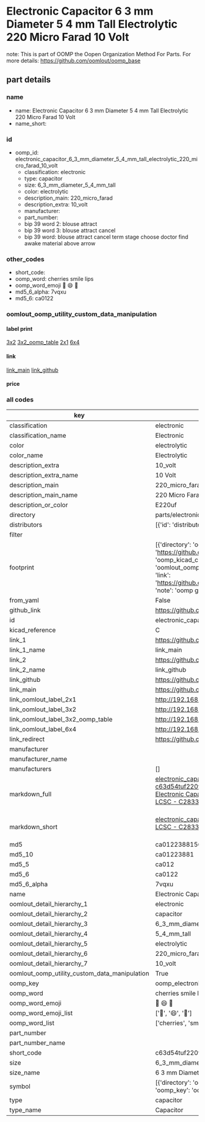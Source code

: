 # Electronic Capacitor 6 3 mm Diameter 5 4 mm Tall Electrolytic 220 Micro Farad 10 Volt  

note: This is part of OOMP the Oopen Organization Method For Parts. For more details: https://github.com/oomlout/oomp_base

##  part details
  







### name
* name: Electronic Capacitor 6 3 mm Diameter 5 4 mm Tall Electrolytic 220 Micro Farad 10 Volt
* name_short: 
### id
* oomp_id: electronic_capacitor_6_3_mm_diameter_5_4_mm_tall_electrolytic_220_micro_farad_10_volt
  * classification: electronic
  * type: capacitor
  * size: 6_3_mm_diameter_5_4_mm_tall
  * color: electrolytic
  * description_main: 220_micro_farad
  * description_extra: 10_volt
  * manufacturer: 
  * part_number: 
  * bip 39 word 2: blouse attract
  * bip 39 word 3: blouse attract cancel
  * bip 39 word: blouse attract cancel term stage choose doctor find awake material above arrow

### other_codes
* short_code: 
* oomp_word: cherries smile lips
* oomp_word_emoji :cherries: :smile: :lips:
* md5_6_alpha: 7vqxu
* md5_6: ca0122






### oomlout_oomp_utility_custom_data_manipulation
#### label print
[3x2](http://192.168.1.245:1112/?label=oomp%207vqxu)
[3x2_oomp_table](http://192.168.1.108:1112/?label=oomp%207vqxu)
[2x1](http://192.168.1.242:1112/?label=oomp%207vqxu)
[6x4](http://192.168.1.55:1112/?label=oomp%207vqxu)    

#### link

[link_main](https://github.com/oomlout/oomlout_oomp_version_1_messy/tree/main/parts/electronic_capacitor_6_3_mm_diameter_5_4_mm_tall_electrolytic_220_micro_farad_10_volt) [link_github](https://github.com/oomlout/oomlout_oomp_version_1_messy/tree/main/parts/electronic_capacitor_6_3_mm_diameter_5_4_mm_tall_electrolytic_220_micro_farad_10_volt)                             

#### price







### all codes 
| key | value |  
| --- | --- |  
| classification | electronic |  
| classification_name | Electronic |  
| color | electrolytic |  
| color_name | Electrolytic |  
| description_extra | 10_volt |  
| description_extra_name | 10 Volt |  
| description_main | 220_micro_farad |  
| description_main_name | 220 Micro Farad |  
| description_or_color | E220uf |  
| directory | parts/electronic_capacitor_6_3_mm_diameter_5_4_mm_tall_electrolytic_220_micro_farad_10_volt |  
| distributors | [{'id': 'distributor_lcsc', 'link': 'https://lcsc.com/product-detail/C2833309.html', 'name': 'LCSC', 'part_number': 'C2833309'}] |  
| filter |  |  
| footprint | [{'directory': 'oomlout_oomp_footprint_bot/footprints/kicad_capacitor_smd_cp_elec_6_3x3_9//working/working.kicad_mod', 'index': 0, 'link': 'https://github.com/oomlout/oomlout_oomp_footprint_bot/tree/main/foootprntss/kicad_capacitor_smd_cp_elec_6_3x3_9', 'note': 'source footprint kicad_capacitor_smd_cp_elec_6_3x3_9', 'oomp_key': 'oomp_kicad_capacitor_smd_cp_elec_6_3x3_9'}, {'directory': 'oomlout_oomp_footprint_bot/footprints/oomlout_oomlout_oomp_part_footprints_c63d54tuf220v10_electronic_capacitor_6_3_mm_diameter_5_4_mm_tall_electrolytic_220_micro_farad_10_volt//working/working.kicad_mod', 'index': 1, 'link': 'https://github.com/oomlout/oomlout_oomp_footprint_bot/tree/main/foootprntss/oomlout_oomlout_oomp_part_footprints_c63d54tuf220v10_electronic_capacitor_6_3_mm_diameter_5_4_mm_tall_electrolytic_220_micro_farad_10_volt', 'note': 'oomp generated footprint', 'oomp_key': 'oomp_oomlout_oomlout_oomp_part_footprints_c63d54tuf220v10_electronic_capacitor_6_3_mm_diameter_5_4_mm_tall_electrolytic_220_micro_farad_10_volt'}] |  
| from_yaml | False |  
| github_link | https://github.com/oomlout/oomlout_oomp_part_src/tree/main/parts/electronic_capacitor_6_3_mm_diameter_5_4_mm_tall_electrolytic_220_micro_farad_10_volt |  
| id | electronic_capacitor_6_3_mm_diameter_5_4_mm_tall_electrolytic_220_micro_farad_10_volt |  
| kicad_reference | C |  
| link_1 | https://github.com/oomlout/oomlout_oomp_version_1_messy/tree/main/parts/electronic_capacitor_6_3_mm_diameter_5_4_mm_tall_electrolytic_220_micro_farad_10_volt |  
| link_1_name | link_main |  
| link_2 | https://github.com/oomlout/oomlout_oomp_version_1_messy/tree/main/parts/electronic_capacitor_6_3_mm_diameter_5_4_mm_tall_electrolytic_220_micro_farad_10_volt |  
| link_2_name | link_github |  
| link_github | https://github.com/oomlout/oomlout_oomp_version_1_messy/tree/main/parts/electronic_capacitor_6_3_mm_diameter_5_4_mm_tall_electrolytic_220_micro_farad_10_volt |  
| link_main | https://github.com/oomlout/oomlout_oomp_version_1_messy/tree/main/parts/electronic_capacitor_6_3_mm_diameter_5_4_mm_tall_electrolytic_220_micro_farad_10_volt |  
| link_oomlout_label_2x1 | http://192.168.1.242:1112/?label=oomp%207vqxu |  
| link_oomlout_label_3x2 | http://192.168.1.245:1112/?label=oomp%207vqxu |  
| link_oomlout_label_3x2_oomp_table | http://192.168.1.108:1112/?label=oomp%207vqxu |  
| link_oomlout_label_6x4 | http://192.168.1.55:1112/?label=oomp%207vqxu |  
| link_redirect | https://github.com/oomlout/oomlout_oomp_version_1_messy/tree/main/parts/electronic_capacitor_6_3_mm_diameter_5_4_mm_tall_electrolytic_220_micro_farad_10_volt |  
| manufacturer |  |  
| manufacturer_name |  |  
| manufacturers | [] |  
| markdown_full | [electronic_capacitor_6_3_mm_diameter_5_4_mm_tall_electrolytic_220_micro_farad_10_volt](none)<br>[c63d54tuf220v10](none)<br>[Electronic Capacitor 6 3 Mm Diameter 5 4 Mm Tall Electrolytic 220 Micro Farad 10 Volt](none)<br>[LCSC - C2833309<br>](https://lcsc.com/product-detail/C2833309.html)<br> |  
| markdown_short | [electronic_capacitor_6_3_mm_diameter_5_4_mm_tall_electrolytic_220_micro_farad_10_volt](none)<br>[LCSC - C2833309<br>](https://lcsc.com/product-detail/C2833309.html)<br> |  
| md5 | ca0122388156a808a16a1df64243b0c1 |  
| md5_10 | ca01223881 |  
| md5_5 | ca012 |  
| md5_6 | ca0122 |  
| md5_6_alpha | 7vqxu |  
| name | Electronic Capacitor 6 3 mm Diameter 5 4 mm Tall Electrolytic 220 Micro Farad 10 Volt |  
| oomlout_detail_hierarchy_1 | electronic |  
| oomlout_detail_hierarchy_2 | capacitor |  
| oomlout_detail_hierarchy_3 | 6_3_mm_diameter |  
| oomlout_detail_hierarchy_4 | 5_4_mm_tall |  
| oomlout_detail_hierarchy_5 | electrolytic |  
| oomlout_detail_hierarchy_6 | 220_micro_farad |  
| oomlout_detail_hierarchy_7 | 10_volt |  
| oomlout_oomp_utility_custom_data_manipulation | True |  
| oomp_key | oomp_electronic_capacitor_6_3_mm_diameter_5_4_mm_tall_electrolytic_220_micro_farad_10_volt |  
| oomp_word | cherries smile lips |  
| oomp_word_emoji | :cherries: :smile: :lips: |  
| oomp_word_emoji_list | [':cherries:', ':smile:', ':lips:'] |  
| oomp_word_list | ['cherries', 'smile', 'lips'] |  
| part_number |  |  
| part_number_name |  |  
| short_code | c63d54tuf220v10 |  
| size | 6_3_mm_diameter_5_4_mm_tall |  
| size_name | 6 3 mm Diameter 5 4 mm Tall |  
| symbol | [{'directory': 'oomlout_oomp_symbol_bot/symbols/kicad_device_c_polarized//working/working.kicad_sym', 'index': 0, 'link': 'https://github.com/oomlout/oomlout_oomp_symbol_bot/tree/main/symbols/kicad_device_c_polarized', 'oomp_key': 'oomp_kicad_device_c_polarized'}] |  
| type | capacitor |  
| type_name | Capacitor |  
